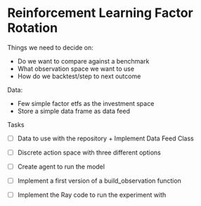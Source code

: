 # Reinforcement Learning Factor Rotation

Things we need to decide on:
- Do we want to compare against a benchmark
- What observation space we want to use
- How do we backtest/step to next outcome

Data:
- Few simple factor etfs as the investment space
- Store a simple data frame as data feed

Tasks
 - [ ] Data to use with the repository + Implement Data Feed Class
 - [ ] Discrete action space with three different options
 - [ ] Create agent to run the model
 - [ ] Implement a first version of a build_observation function
 - [ ] Implement the Ray code to run the experiment with


